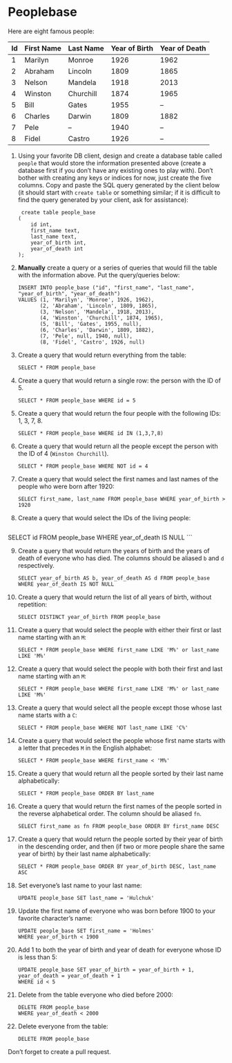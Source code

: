 # Peoplebase

Here are eight famous people: 

| Id | First Name | Last Name | Year of Birth | Year of Death |
|----|------------|-----------|---------------|---------------|
| 1  | Marilyn    | Monroe    | 1926          | 1962          |
| 2  | Abraham    | Lincoln   | 1809          | 1865          |
| 3  | Nelson     | Mandela   | 1918          | 2013          |
| 4  | Winston    | Churchill | 1874          | 1965          |
| 5  | Bill       | Gates     | 1955          | –             |
| 6  | Charles    | Darwin    | 1809          | 1882          |
| 7  | Pele       | –         | 1940          | –             |
| 8  | Fidel      | Castro    | 1926          | –             |

1. Using your favorite DB client, design and create a database table called `people` that would store the information presented above (create a database first if you don’t have any existing ones to play with). Don’t bother with creating any keys or indices for now, just create the five columns. Copy and paste the SQL query generated by the client below (it should start with `create table` or something similar; if it is difficult to find the query generated by your client, ask for assistance):

    ```postgresql
     create table people_base
    (
    	id int,
    	first_name text,
    	last_name text,
    	year_of_birth int,
    	year_of_death int
    );
    ```

2. **Manually** create a query or a series of queries that would fill the table with the information above. Put the query/queries below:

    ```postgresql
    INSERT INTO people_base ("id", "first_name", "last_name", "year_of_birth", "year_of_death")
    VALUES (1, 'Marilyn', 'Monroe', 1926, 1962),
           (2, 'Abraham', 'Lincoln', 1809, 1865),
           (3, 'Nelson', 'Mandela', 1918, 2013),
           (4, 'Winston', 'Churchill', 1874, 1965),
           (5, 'Bill', 'Gates', 1955, null),
           (6, 'Charles', 'Darwin', 1809, 1882),
           (7, 'Pele', null, 1940, null),
           (8, 'Fidel', 'Castro', 1926, null)
 
    ```

3. Create a query that would return everything from the table:

    ```postgresql
    SELECT * FROM people_base
    ```
    
4. Create a query that would return a single row: the person with the ID of 5.

    ```postgresql
    SELECT * FROM people_base WHERE id = 5
    ```

5. Create a query that would return the four people with the following IDs: 1, 3, 7, 8.

    ```postgresql
    SELECT * FROM people_base WHERE id IN (1,3,7,8)
    ```

6. Create a query that would return all the people except the person with the ID of 4 (`Winston Churchill`).

    ```postgresql
    SELECT * FROM people_base WHERE NOT id = 4
    ```

7. Create a query that would select the first names and last names of the people who were born after 1920:

    ```postgresql
    SELECT first_name, last_name FROM people_base WHERE year_of_birth > 1920
    ```
    
8. Create a query that would select the IDs of the living people:

    ```postgresql
  SELECT id FROM people_base WHERE year_of_death IS NULL
    ```
    
9. Create a query that would return the years of birth and the years of death of everyone who has died. The columns should be aliased `b` and `d` respectively.

    ```postgresql
    SELECT year_of_birth AS b, year_of_death AS d FROM people_base WHERE year_of_death IS NOT NULL
    ```
    
10. Create a query that would return the list of all years of birth, without repetition:

    ```postgresql
    SELECT DISTINCT year_of_birth FROM people_base 
    ```

11. Create a query that would select the people with either their first or last name starting with an `M`:

    ```postgresql
    SELECT * FROM people_base WHERE first_name LIKE 'M%' or last_name LIKE 'M%'
    ```

12. Create a query that would select the people with both their first and last name starting with an `M`:

    ```postgresql
    SELECT * FROM people_base WHERE first_name LIKE 'M%' or last_name LIKE 'M%'
    ```
    
13. Create a query that would select all the people except those whose last name starts with a `C`:

    ```postgresql
    SELECT * FROM people_base WHERE NOT last_name LIKE 'C%'
    ```
    
14. Create a query that would select the people whose first name starts with a letter that precedes `M` in the English alphabet:

    ```postgresql
    SELECT * FROM people_base WHERE first_name < 'M%'
    ```
    
15. Create a query that would return all the people sorted by their last name alphabetically:

    ```postgresql
    SELECT * FROM people_base ORDER BY last_name
    ```

16. Create a query that would return the first names of the people sorted in the reverse alphabetical order. The column should be aliased `fn`.

    ```postgresql
    SELECT first_name as fn FROM people_base ORDER BY first_name DESC 
    ```

17. Create a query that would return the people sorted by their year of birth in the descending order, and then (if two or more people share the same year of birth) by their last name alphabetically:

    ```postgresql
    SELECT * FROM people_base ORDER BY year_of_birth DESC, last_name ASC
    ```
    
18. Set everyone’s last name to your last name:

    ```postgresql
    UPDATE people_base SET last_name = 'Hulchuk'
    ```
    
19. Update the first name of everyone who was born before 1900 to your favorite character’s name:

    ```postgresql
    UPDATE people_base SET first_name = 'Holmes'
    WHERE year_of_birth < 1900
    ```
    
20. Add 1 to both the year of birth and year of death for everyone whose ID is less than 5:

    ```postgresql
    UPDATE people_base SET year_of_birth = year_of_birth + 1, year_of_death = year_of_death + 1
    WHERE id < 5
    ```

21. Delete from the table everyone who died before 2000:

    ```postgresql
    DELETE FROM people_base
    WHERE year_of_death < 2000
    ```

22. Delete everyone from the table:

    ```postgresql
    DELETE FROM people_base
    ```
    
Don’t forget to create a pull request.
